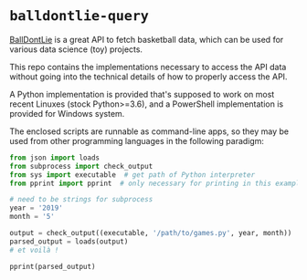 # `balldontlie-query`

[BallDontLie](https://www.balldontlie.io) is a great API to fetch basketball data, which can be used for various data science (toy) projects.

This repo contains the implementations necessary to access the API data without going into the technical details of how to properly access the API.

A Python implementation is provided that's supposed to work on most recent Linuxes (stock Python>=3.6), and a PowerShell implementation is provided for Windows system.

The enclosed scripts are runnable as command-line apps, so they may be used from other programming languages in the following paradigm:

```python
from json import loads
from subprocess import check_output
from sys import executable  # get path of Python interpreter
from pprint import pprint  # only necessary for printing in this example

# need to be strings for subprocess
year = '2019'
month = '5'   

output = check_output((executable, '/path/to/games.py', year, month))
parsed_output = loads(output)
# et voilà !

pprint(parsed_output)
```